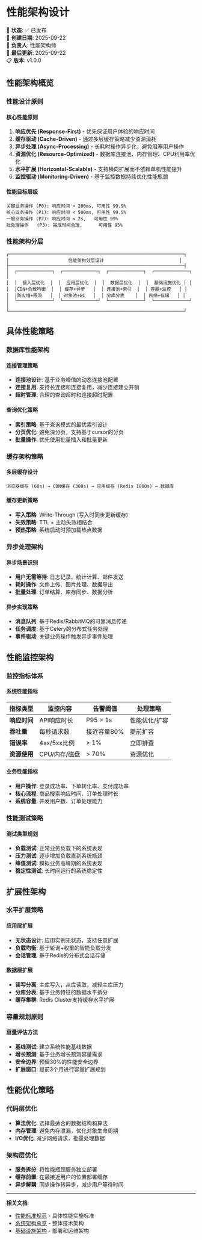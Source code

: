 <!--
文档说明：
- 内容：性能架构设计原则，包括响应时间、并发处理、资源优化策略
- 使用方法：性能设计和优化的架构指导文档
- 更新方法：性能架构调整或新增性能要求时更新
- 引用关系：被performance-standards.md引用，指导具体性能实施
- 更新频率：性能架构设计变更时
-->

# 性能架构设计

📝 **状态**: ✅ 已发布  
📅 **创建日期**: 2025-09-22  
👤 **负责人**: 性能架构师  
🔄 **最后更新**: 2025-09-22  
📋 **版本**: v1.0.0  

## 性能架构概览

### 性能设计原则

#### 核心性能原则
1. **响应优先 (Response-First)** - 优先保证用户体验的响应时间
2. **缓存驱动 (Cache-Driven)** - 通过多层缓存策略减少资源消耗
3. **异步处理 (Async-Processing)** - 长耗时操作异步化，避免阻塞用户操作
4. **资源优化 (Resource-Optimized)** - 数据库连接池、内存管理、CPU利用率优化
5. **水平扩展 (Horizontal-Scalable)** - 支持横向扩展而不依赖单机性能提升
6. **监控驱动 (Monitoring-Driven)** - 基于监控数据持续优化性能瓶颈

#### 性能目标层级
```
关键业务操作 (P0): 响应时间 < 200ms, 可用性 99.9%
核心业务操作 (P1): 响应时间 < 500ms, 可用性 99.5%
一般业务操作 (P2): 响应时间 < 2s,   可用性 99%
批处理操作   (P3): 完成时间合理,      可用性 95%
```

### 性能架构分层

```
┌─────────────────────────────────────────────────────────────────┐
│                      性能架构分层设计                            │
├─────────────────────────────────────────────────────────────────┤
│  ┌─────────────┐  ┌─────────────┐  ┌─────────────┐  ┌─────────────┐ │
│  │  接入层优化  │  │  应用层优化  │  │  数据层优化  │  │  基础设施优化 │ │
│  │CDN+负载均衡  │  │ 缓存+异步   │  │ 连接池+索引  │  │ 容器+监控   │ │
│  │防火墙+限流   │  │ 对象池+GC   │  │ 分库分表    │  │ 网络+存储   │ │
│  └─────────────┘  └─────────────┘  └─────────────┘  └─────────────┘ │
└─────────────────────────────────────────────────────────────────┘
```

## 具体性能策略

### 数据库性能架构

#### 连接管理策略
- **连接池设计**: 基于业务峰值的动态连接池配置
- **连接复用**: 支持长连接和连接复用，减少连接建立开销
- **超时管理**: 合理的查询超时和连接超时配置

#### 查询优化策略
- **索引策略**: 基于查询模式的最优索引设计
- **分页优化**: 避免深分页，支持基于cursor的分页
- **批量操作**: 优先使用批量插入和批量更新

### 缓存架构策略

#### 多层缓存设计
```
浏览器缓存 (60s) → CDN缓存 (300s) → 应用缓存 (Redis 1800s) → 数据库
```

#### 缓存更新策略
- **写入策略**: Write-Through (写入时同步更新缓存)
- **失效策略**: TTL + 主动失效相结合
- **预热策略**: 系统启动时预加载热点数据

### 异步处理架构

#### 异步场景识别
- **用户无需等待**: 日志记录、统计计算、邮件发送
- **耗时操作**: 文件上传、图片处理、数据导出
- **批量处理**: 订单结算、库存同步、数据分析

#### 异步实现策略
- **消息队列**: 基于Redis/RabbitMQ的可靠消息传递
- **任务调度**: 基于Celery的分布式任务处理
- **事件驱动**: 关键业务操作触发异步事件处理

## 性能监控架构

### 监控指标体系

#### 系统性能指标
| 指标类型 | 监控内容 | 告警阈值 | 处理策略 |
|---------|---------|---------|---------|
| **响应时间** | API响应时长 | P95 > 1s | 性能优化/扩容 |
| **吞吐量** | 每秒请求数 | 接近容量80% | 提前扩容 |
| **错误率** | 4xx/5xx比例 | > 1% | 立即排查 |
| **资源使用** | CPU/内存/磁盘 | > 70% | 资源优化 |

#### 业务性能指标
- **用户操作**: 登录成功率、下单转化率、支付成功率
- **核心流程**: 商品搜索响应时间、订单处理时长
- **系统容量**: 并发用户数、订单处理能力

### 性能测试策略

#### 测试类型规划
- **负载测试**: 正常业务负载下的系统表现
- **压力测试**: 逐步增加负载直到系统瓶颈
- **峰值测试**: 模拟业务高峰期的系统表现
- **稳定性测试**: 长时间运行的系统稳定性

## 扩展性架构

### 水平扩展策略

#### 应用层扩展
- **无状态设计**: 应用实例无状态，支持任意扩展
- **负载均衡**: 基于轮询+权重的智能负载分发
- **会话管理**: 基于Redis的分布式会话存储

#### 数据层扩展
- **读写分离**: 主库写入，从库读取，减轻主库压力
- **分库分表**: 基于业务特征的数据水平拆分
- **缓存集群**: Redis Cluster支持缓存水平扩展

### 容量规划原则

#### 容量评估方法
- **基线测试**: 建立系统性能基线数据
- **增长预测**: 基于业务增长预测容量需求  
- **安全边界**: 预留30%的性能安全边界
- **扩展窗口**: 提前3个月进行容量扩展规划

## 性能优化策略

### 代码层优化
- **算法优化**: 选择最适合的数据结构和算法
- **内存管理**: 避免内存泄漏，优化对象生命周期
- **I/O优化**: 减少网络请求，批量处理数据

### 架构层优化
- **服务拆分**: 将性能瓶颈服务独立部署
- **缓存前置**: 在最接近用户的位置部署缓存
- **异步解耦**: 同步操作转异步，减少用户等待时间

---

**相关文档**:
- [性能标准规范](../standards/performance-standards.md) - 具体性能实施标准
- [系统架构总览](overview.md) - 整体技术架构
- [基础设施架构](infrastructure-architecture.md) - 部署和运维架构
